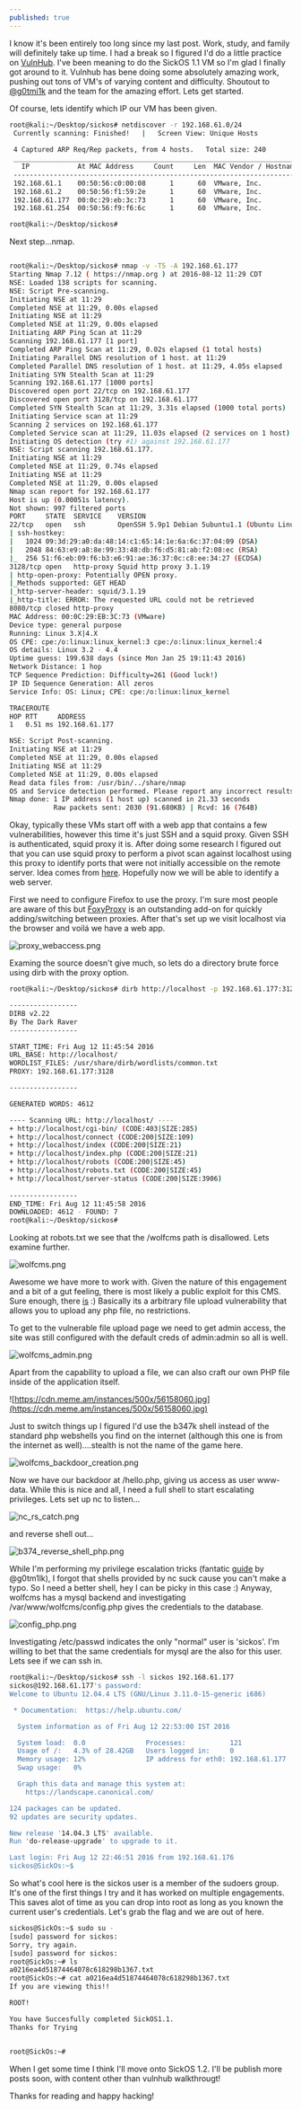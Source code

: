 ```yaml
---
published: true
---
```

I know it's been entirely too long since my last post. Work, study, and family will definitely take up time. I had a break so I figured I'd do a little practice on [VulnHub](https://www.vulnhub.com/). I've been meaning to do the SickOS 1.1 VM so I'm glad I finally got around to it. Vulnhub has bene doing some absolutely amazing work, pushing out tons of VM's of varying content and difficulty. Shoutout to [@g0tmi1k](https://twitter.com/g0tmi1k) and the team for the amazing effort.
Lets get started. 

Of course, lets identify which IP our VM has been given. 

```bash
root@kali:~/Desktop/sickos# netdiscover -r 192.168.61.0/24
 Currently scanning: Finished!   |   Screen View: Unique Hosts                                          
                                                                                                        
 4 Captured ARP Req/Rep packets, from 4 hosts.   Total size: 240                                        
 _____________________________________________________________________________
   IP            At MAC Address     Count     Len  MAC Vendor / Hostname      
 -----------------------------------------------------------------------------
 192.168.61.1    00:50:56:c0:00:08      1      60  VMware, Inc.                                         
 192.168.61.2    00:50:56:f1:59:2e      1      60  VMware, Inc.                                         
 192.168.61.177  00:0c:29:eb:3c:73      1      60  VMware, Inc.                                         
 192.168.61.254  00:50:56:f9:f6:6c      1      60  VMware, Inc.                                         

root@kali:~/Desktop/sickos# 

```

Next step...nmap. 

```bash

root@kali:~/Desktop/sickos# nmap -v -T5 -A 192.168.61.177
Starting Nmap 7.12 ( https://nmap.org ) at 2016-08-12 11:29 CDT
NSE: Loaded 138 scripts for scanning.
NSE: Script Pre-scanning.
Initiating NSE at 11:29
Completed NSE at 11:29, 0.00s elapsed
Initiating NSE at 11:29
Completed NSE at 11:29, 0.00s elapsed
Initiating ARP Ping Scan at 11:29
Scanning 192.168.61.177 [1 port]
Completed ARP Ping Scan at 11:29, 0.02s elapsed (1 total hosts)
Initiating Parallel DNS resolution of 1 host. at 11:29
Completed Parallel DNS resolution of 1 host. at 11:29, 4.05s elapsed
Initiating SYN Stealth Scan at 11:29
Scanning 192.168.61.177 [1000 ports]
Discovered open port 22/tcp on 192.168.61.177
Discovered open port 3128/tcp on 192.168.61.177
Completed SYN Stealth Scan at 11:29, 3.31s elapsed (1000 total ports)
Initiating Service scan at 11:29
Scanning 2 services on 192.168.61.177
Completed Service scan at 11:29, 11.03s elapsed (2 services on 1 host)
Initiating OS detection (try #1) against 192.168.61.177
NSE: Script scanning 192.168.61.177.
Initiating NSE at 11:29
Completed NSE at 11:29, 0.74s elapsed
Initiating NSE at 11:29
Completed NSE at 11:29, 0.00s elapsed
Nmap scan report for 192.168.61.177
Host is up (0.00051s latency).
Not shown: 997 filtered ports
PORT     STATE  SERVICE    VERSION
22/tcp   open   ssh        OpenSSH 5.9p1 Debian 5ubuntu1.1 (Ubuntu Linux; protocol 2.0)
| ssh-hostkey: 
|   1024 09:3d:29:a0:da:48:14:c1:65:14:1e:6a:6c:37:04:09 (DSA)
|   2048 84:63:e9:a8:8e:99:33:48:db:f6:d5:81:ab:f2:08:ec (RSA)
|_  256 51:f6:eb:09:f6:b3:e6:91:ae:36:37:0c:c8:ee:34:27 (ECDSA)
3128/tcp open   http-proxy Squid http proxy 3.1.19
| http-open-proxy: Potentially OPEN proxy.
|_Methods supported: GET HEAD
|_http-server-header: squid/3.1.19
|_http-title: ERROR: The requested URL could not be retrieved
8080/tcp closed http-proxy
MAC Address: 00:0C:29:EB:3C:73 (VMware)
Device type: general purpose
Running: Linux 3.X|4.X
OS CPE: cpe:/o:linux:linux_kernel:3 cpe:/o:linux:linux_kernel:4
OS details: Linux 3.2 - 4.4
Uptime guess: 199.638 days (since Mon Jan 25 19:11:43 2016)
Network Distance: 1 hop
TCP Sequence Prediction: Difficulty=261 (Good luck!)
IP ID Sequence Generation: All zeros
Service Info: OS: Linux; CPE: cpe:/o:linux:linux_kernel

TRACEROUTE
HOP RTT     ADDRESS
1   0.51 ms 192.168.61.177

NSE: Script Post-scanning.
Initiating NSE at 11:29
Completed NSE at 11:29, 0.00s elapsed
Initiating NSE at 11:29
Completed NSE at 11:29, 0.00s elapsed
Read data files from: /usr/bin/../share/nmap
OS and Service detection performed. Please report any incorrect results at https://nmap.org/submit/ .
Nmap done: 1 IP address (1 host up) scanned in 21.33 seconds
           Raw packets sent: 2030 (91.680KB) | Rcvd: 16 (764B)

```
Okay, typically these VMs start off with a web app that contains a few vulnerabilities, however this time it's just SSH and a squid proxy. Given SSH is authenticated, squid proxy it is. After doing some research I figured out that you can use squid proxy to perform a pivot scan against localhost using this proxy to identify ports that were not initially accessible on the remote server. Idea comes from [here](https://www.rapid7.com/db/modules/auxiliary/scanner/http/squid_pivot_scanning).  Hopefully now we will be able to identify a web server. 

First we need to configure Firefox to use the proxy. I'm sure most people are aware of this but [FoxyProxy](https://getfoxyproxy.org/) is an outstanding add-on for quickly adding/switching between proxies. After that's set up we visit localhost via the browser and voilá we have a web app. 

![proxy_webaccess.png](/images/proxy_webaccess.png)

Examing the source doesn't give much, so lets do a directory brute force using dirb with the proxy option. 

```bash
root@kali:~/Desktop/sickos# dirb http://localhost -p 192.168.61.177:3128

-----------------
DIRB v2.22    
By The Dark Raver
-----------------

START_TIME: Fri Aug 12 11:45:54 2016
URL_BASE: http://localhost/
WORDLIST_FILES: /usr/share/dirb/wordlists/common.txt
PROXY: 192.168.61.177:3128

-----------------

GENERATED WORDS: 4612                                                          

---- Scanning URL: http://localhost/ ----
+ http://localhost/cgi-bin/ (CODE:403|SIZE:285)                                                         
+ http://localhost/connect (CODE:200|SIZE:109)                                                          
+ http://localhost/index (CODE:200|SIZE:21)                                                             
+ http://localhost/index.php (CODE:200|SIZE:21)                                                         
+ http://localhost/robots (CODE:200|SIZE:45)                                                            
+ http://localhost/robots.txt (CODE:200|SIZE:45)                                                        
+ http://localhost/server-status (CODE:200|SIZE:3906)                                                   
                                                                                                        
-----------------
END_TIME: Fri Aug 12 11:45:58 2016
DOWNLOADED: 4612 - FOUND: 7
root@kali:~/Desktop/sickos# 

```

Looking at robots.txt we see that the /wolfcms path is disallowed. Lets examine further. 

![wolfcms.png](/images/wolfcms.png)

Awesome we have more to work with. Given the nature of this engagement and a bit of a gut feeling, there is most likely a public exploit for this CMS. Sure enough, there [is](https://www.exploit-db.com/exploits/38000/) :) Basically its a arbitrary file upload vulnerability that allows you to upload any php file, no restrictions. 

To get to the vulnerable file upload page we need to get admin access, the site was still configured with the default creds of admin:admin so all is well. 

![wolfcms_admin.png](/images/wolfcms_admin.png)

Apart from the capability to upload a file, we can also craft our own PHP file inside of the application itself.

![https://cdn.meme.am/instances/500x/56158060.jpg](https://cdn.meme.am/instances/500x/56158060.jpg)

Just to switch things up I figured I'd use the b347k shell instead of the standard php webshells you find on the internet (although this one is from the internet as well)....stealth is not the name of the game here.

![wolfcms_backdoor_creation.png](/images/wolfcms_backdoor_creation.png)

Now we have our backdoor at /hello.php, giving us access as user www-data. While this is nice and all, I need a full shell to start escalating privileges. Lets set up nc to listen...

![nc_rs_catch.png](/images/nc_rs_catch.png)

and reverse shell out...

![b374_reverse_shell_php.png](/images/b374_reverse_shell_php.png)

While I'm performing my privilege escalation tricks (fantatic [guide](https://blog.g0tmi1k.com/2011/08/basic-linux-privilege-escalation/) by @g0tm1lk), I forgot that shells provided by nc suck cause you can't make a typo. So I need a better shell, hey I can be picky in this case :) Anyway, wolfcms has a mysql backend and investigating /var/www/wolfcms/config.php gives the credentials to the database. 

![config_php.png](/images/config_php.png)

Investigating /etc/passwd indicates the only "normal" user is 'sickos'. I'm willing to bet that the same credentials for mysql are the also for this user. Lets see if we can ssh in. 

```bash
root@kali:~/Desktop/sickos# ssh -l sickos 192.168.61.177
sickos@192.168.61.177's password: 
Welcome to Ubuntu 12.04.4 LTS (GNU/Linux 3.11.0-15-generic i686)

 * Documentation:  https://help.ubuntu.com/

  System information as of Fri Aug 12 22:53:00 IST 2016

  System load:  0.0               Processes:           121
  Usage of /:   4.3% of 28.42GB   Users logged in:     0
  Memory usage: 12%               IP address for eth0: 192.168.61.177
  Swap usage:   0%

  Graph this data and manage this system at:
    https://landscape.canonical.com/

124 packages can be updated.
92 updates are security updates.

New release '14.04.3 LTS' available.
Run 'do-release-upgrade' to upgrade to it.

Last login: Fri Aug 12 22:46:51 2016 from 192.168.61.176
sickos@SickOs:~$
```

So what's cool here is the sickos user is a member of the sudoers group. It's one of the first things I try and it has worked on multiple engagements. This saves alot of time as you can drop into root as long as you known the current user's credentials. Let's grab the flag and we are out of here. 

```bash
sickos@SickOs:~$ sudo su -
[sudo] password for sickos: 
Sorry, try again.
[sudo] password for sickos: 
root@SickOs:~# ls
a0216ea4d51874464078c618298b1367.txt
root@SickOs:~# cat a0216ea4d51874464078c618298b1367.txt 
If you are viewing this!!

ROOT!

You have Succesfully completed SickOS1.1.
Thanks for Trying


root@SickOs:~# 
```

When I get some time I think I'll move onto SickOS 1.2. I'll be publish more posts soon, with content other than vulnhub walkthrougt!

Thanks for reading and happy hacking!
